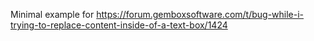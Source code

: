 Minimal example for https://forum.gemboxsoftware.com/t/bug-while-i-trying-to-replace-content-inside-of-a-text-box/1424
